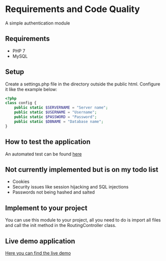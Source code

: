 # Requirements and Code Quality
A simple authentication module

## Requirements
* PHP 7
* MySQL


## Setup
Create a settings.php file in the directory outside the public html. Configure it like the example below:

```php
<?php
class config {
	public static $SERVERNAME = "Server name";
	public static $USERNAME = "Username";
	public static $PASSWORD = "Password";
	public static $DBNAME = "Database name";
}
```

## How to test the application
An automated test can be found [here](http://http://csquiz.lnu.se:82/)

## Not currently implemented but is on my todo list
* Cookies
* Security issues like session hijacking and SQL injections
* Passwords not being hashed and salted

## Implement to your project
You can use this module to your project, all you need to do is import all files and call the init method in the RoutingController class.

## Live demo application
[Here you can find the live demo](http://php.lokecarlsson.se/)
